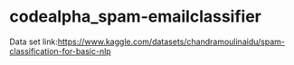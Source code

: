 # codealpha_spam-emailclassifier
Data set link:https://www.kaggle.com/datasets/chandramoulinaidu/spam-classification-for-basic-nlp
